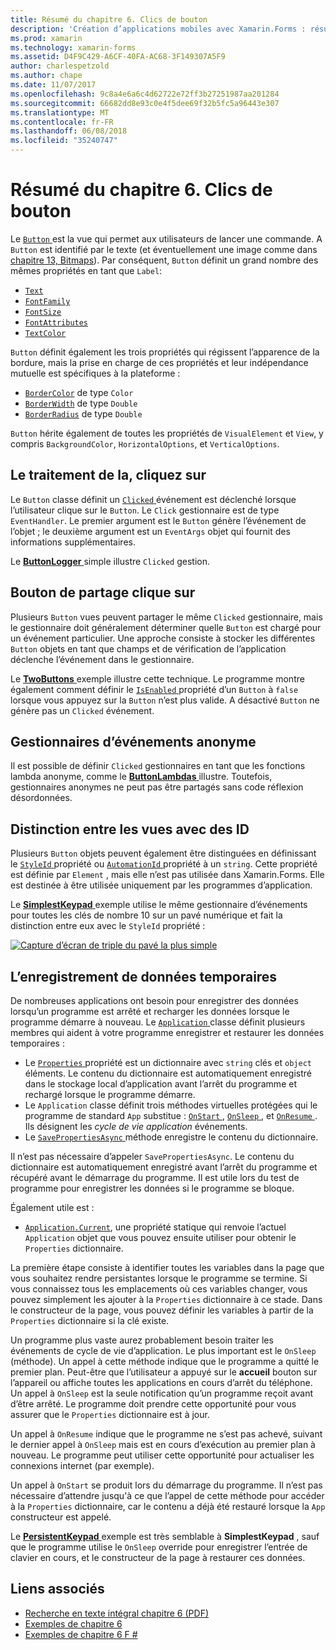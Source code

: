 ```yaml
---
title: Résumé du chapitre 6. Clics de bouton
description: 'Création d’applications mobiles avec Xamarin.Forms : résumé du chapitre 6. Clics de bouton'
ms.prod: xamarin
ms.technology: xamarin-forms
ms.assetid: D4F9C429-A6CF-40FA-AC68-3F149307A5F9
author: charlespetzold
ms.author: chape
ms.date: 11/07/2017
ms.openlocfilehash: 9c8a4e6a6c4d62722e72ff3b27251987aa201284
ms.sourcegitcommit: 66682dd8e93c0e4f5dee69f32b5fc5a96443e307
ms.translationtype: MT
ms.contentlocale: fr-FR
ms.lasthandoff: 06/08/2018
ms.locfileid: "35240747"
---
```

# <a name="summary-of-chapter-6-button-clicks"></a>Résumé du chapitre 6. Clics de bouton

Le [ `Button` ](https://developer.xamarin.com/api/type/Xamarin.Forms.Button/) est la vue qui permet aux utilisateurs de lancer une commande. A `Button` est identifié par le texte (et éventuellement une image comme dans [chapitre 13, Bitmaps](chapter13.md)). Par conséquent, `Button` définit un grand nombre des mêmes propriétés en tant que `Label`:

- [`Text`](https://developer.xamarin.com/api/property/Xamarin.Forms.Button.Text/)
- [`FontFamily`](https://developer.xamarin.com/api/property/Xamarin.Forms.Button.FontFamily/)
- [`FontSize`](https://developer.xamarin.com/api/property/Xamarin.Forms.Button.FontSize/)
- [`FontAttributes`](https://developer.xamarin.com/api/property/Xamarin.Forms.Button.FontAttributes/)
- [`TextColor`](https://developer.xamarin.com/api/property/Xamarin.Forms.Button.TextColor/)

`Button` définit également les trois propriétés qui régissent l’apparence de la bordure, mais la prise en charge de ces propriétés et leur indépendance mutuelle est spécifiques à la plateforme :

- [`BorderColor`](https://developer.xamarin.com/api/property/Xamarin.Forms.Button.BorderColor/) de type `Color`
- [`BorderWidth`](https://developer.xamarin.com/api/property/Xamarin.Forms.Button.BorderWidth/) de type `Double`
- [`BorderRadius`](https://developer.xamarin.com/api/property/Xamarin.Forms.Button.BorderRadius/) de type `Double`

`Button` hérite également de toutes les propriétés de `VisualElement` et `View`, y compris `BackgroundColor`, `HorizontalOptions`, et `VerticalOptions`.

## <a name="processing-the-click"></a>Le traitement de la, cliquez sur

Le `Button` classe définit un [ `Clicked` ](https://developer.xamarin.com/api/event/Xamarin.Forms.Button.Clicked/) événement est déclenché lorsque l’utilisateur clique sur le `Button`. Le `Click` gestionnaire est de type `EventHandler`. Le premier argument est le `Button` génère l’événement de l’objet ; le deuxième argument est un `EventArgs` objet qui fournit des informations supplémentaires.

Le [ **ButtonLogger** ](https://github.com/xamarin/xamarin-forms-book-samples/tree/master/Chapter06/ButtonLogger) simple illustre `Clicked` gestion.

## <a name="sharing-button-clicks"></a>Bouton de partage clique sur

Plusieurs `Button` vues peuvent partager le même `Clicked` gestionnaire, mais le gestionnaire doit généralement déterminer quelle `Button` est chargé pour un événement particulier. Une approche consiste à stocker les différentes `Button` objets en tant que champs et de vérification de l’application déclenche l’événement dans le gestionnaire.

Le [ **TwoButtons** ](https://github.com/xamarin/xamarin-forms-book-samples/tree/master/Chapter06/TwoButtons) exemple illustre cette technique. Le programme montre également comment définir le [ `IsEnabled` ](https://developer.xamarin.com/api/property/Xamarin.Forms.VisualElement.IsEnabled/) propriété d’un `Button` à `false` lorsque vous appuyez sur la `Button` n’est plus valide. A désactivé `Button` ne génère pas un `Clicked` événement.

## <a name="anonymous-event-handlers"></a>Gestionnaires d’événements anonyme

Il est possible de définir `Clicked` gestionnaires en tant que les fonctions lambda anonyme, comme le [ **ButtonLambdas** ](https://github.com/xamarin/xamarin-forms-book-samples/tree/master/Chapter06/ButtonLambdas) illustre. Toutefois, gestionnaires anonymes ne peut pas être partagés sans code réflexion désordonnées.

## <a name="distinguishing-views-with-ids"></a>Distinction entre les vues avec des ID

Plusieurs `Button` objets peuvent également être distinguées en définissant le [ `StyleId` ](https://developer.xamarin.com/api/property/Xamarin.Forms.Element.StyleId/) propriété ou [ `AutomationId` ](https://developer.xamarin.com/api/property/Xamarin.Forms.Element.AutomationId/) propriété à un `string`. Cette propriété est définie par `Element` , mais elle n’est pas utilisée dans Xamarin.Forms. Elle est destinée à être utilisée uniquement par les programmes d’application.

Le [ **SimplestKeypad** ](https://github.com/xamarin/xamarin-forms-book-samples/tree/master/Chapter06/SimplestKeypad) exemple utilise le même gestionnaire d’événements pour toutes les clés de nombre 10 sur un pavé numérique et fait la distinction entre eux avec le `StyleId` propriété :

[![Capture d’écran de triple du pavé la plus simple](images/ch06fg04-small.png "calculatrice")](images/ch06fg04-large.png#lightbox "calculatrice")

## <a name="saving-transient-data"></a>L’enregistrement de données temporaires

De nombreuses applications ont besoin pour enregistrer des données lorsqu’un programme est arrêté et recharger les données lorsque le programme démarre à nouveau. Le [ `Application` ](https://developer.xamarin.com/api/type/Xamarin.Forms.Application/) classe définit plusieurs membres qui aident à votre programme enregistrer et restaurer les données temporaires :

- Le [ `Properties` ](https://developer.xamarin.com/api/property/Xamarin.Forms.Application.Properties/) propriété est un dictionnaire avec `string` clés et `object` éléments. Le contenu du dictionnaire est automatiquement enregistré dans le stockage local d’application avant l’arrêt du programme et rechargé lorsque le programme démarre.
- Le `Application` classe définit trois méthodes virtuelles protégées qui le programme de standard `App` substitue : [ `OnStart` ](https://developer.xamarin.com/api/member/Xamarin.Forms.Application.OnStart()/), [ `OnSleep` ](https://developer.xamarin.com/api/member/Xamarin.Forms.Application.OnSleep()/), et [ `OnResume` ](https://developer.xamarin.com/api/member/Xamarin.Forms.Application.OnResume()/). Ils désignent les *cycle de vie application* événements.
- Le [ `SavePropertiesAsync` ](https://developer.xamarin.com/api/member/Xamarin.Forms.Application.SavePropertiesAsync()/) méthode enregistre le contenu du dictionnaire.

Il n’est pas nécessaire d’appeler `SavePropertiesAsync`. Le contenu du dictionnaire est automatiquement enregistré avant l’arrêt du programme et récupéré avant le démarrage du programme. Il est utile lors du test de programme pour enregistrer les données si le programme se bloque.

Également utile est :

- [`Application.Current`](https://developer.xamarin.com/api/property/Xamarin.Forms.Application.Current/), une propriété statique qui renvoie l’actuel `Application` objet que vous pouvez ensuite utiliser pour obtenir le `Properties` dictionnaire.

La première étape consiste à identifier toutes les variables dans la page que vous souhaitez rendre persistantes lorsque le programme se termine. Si vous connaissez tous les emplacements où ces variables changer, vous pouvez simplement les ajouter à la `Properties` dictionnaire à ce stade. Dans le constructeur de la page, vous pouvez définir les variables à partir de la `Properties` dictionnaire si la clé existe.

Un programme plus vaste aurez probablement besoin traiter les événements de cycle de vie d’application. Le plus important est le `OnSleep` (méthode). Un appel à cette méthode indique que le programme a quitté le premier plan. Peut-être que l’utilisateur a appuyé sur le **accueil** bouton sur l’appareil ou affiche toutes les applications en cours d’arrêt du téléphone. Un appel à `OnSleep` est la seule notification qu’un programme reçoit avant d’être arrêté. Le programme doit prendre cette opportunité pour vous assurer que le `Properties` dictionnaire est à jour.

Un appel à `OnResume` indique que le programme ne s’est pas achevé, suivant le dernier appel à `OnSleep` mais est en cours d’exécution au premier plan à nouveau. Le programme peut utiliser cette opportunité pour actualiser les connexions internet (par exemple).

Un appel à `OnStart` se produit lors du démarrage du programme. Il n’est pas nécessaire d’attendre jusqu'à ce que l’appel de cette méthode pour accéder à la `Properties` dictionnaire, car le contenu a déjà été restauré lorsque la `App` constructeur est appelé.

Le [ **PersistentKeypad** ](https://github.com/xamarin/xamarin-forms-book-samples/tree/master/Chapter06/PersistentKeypad) exemple est très semblable à **SimplestKeypad** , sauf que le programme utilise le `OnSleep` override pour enregistrer l’entrée de clavier en cours, et le constructeur de la page à restaurer ces données.



## <a name="related-links"></a>Liens associés

- [Recherche en texte intégral chapitre 6 (PDF)](https://download.xamarin.com/developer/xamarin-forms-book/XamarinFormsBook-Ch06-Apr2016.pdf)
- [Exemples de chapitre 6](https://github.com/xamarin/xamarin-forms-book-samples/tree/master/Chapter06)
- [Exemples de chapitre 6 F #](https://github.com/xamarin/xamarin-forms-book-samples/tree/master/Chapter06/FS)
